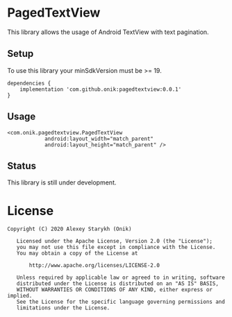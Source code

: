# PagedTextView
This library allows the usage of Android TextView with text pagination.

## Setup
To use this library your minSdkVersion must be >= 19.

```
dependencies {
    implementation 'com.github.onik:pagedtextview:0.0.1'
}
```

## Usage

```
<com.onik.pagedtextview.PagedTextView
            android:layout_width="match_parent"
            android:layout_height="match_parent" />
```

## Status

This library is still under development.

# License

```
Copyright (C) 2020 Alexey Starykh (Onik)

   Licensed under the Apache License, Version 2.0 (the "License");
   you may not use this file except in compliance with the License.
   You may obtain a copy of the License at

       http://www.apache.org/licenses/LICENSE-2.0

   Unless required by applicable law or agreed to in writing, software
   distributed under the License is distributed on an "AS IS" BASIS,
   WITHOUT WARRANTIES OR CONDITIONS OF ANY KIND, either express or implied.
   See the License for the specific language governing permissions and
   limitations under the License.
 ```
